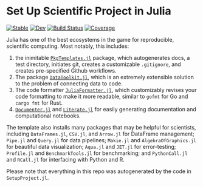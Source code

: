 # Set Up Scientific Project in Julia

[![Stable](https://img.shields.io/badge/docs-stable-blue.svg)](https://nrminor.github.io/SciTemplate.jl/stable/)
[![Dev](https://img.shields.io/badge/docs-dev-blue.svg)](https://nrminor.github.io/SciTemplate.jl/dev/)
[![Build Status](https://github.com/nrminor/SciTemplate.jl/actions/workflows/CI.yml/badge.svg?branch=main)](https://github.com/nrminor/SciTemplate.jl/actions/workflows/CI.yml?query=branch%3Amain)
[![Coverage](https://codecov.io/gh/nrminor/SciTemplate.jl/branch/main/graph/badge.svg)](https://codecov.io/gh/nrminor/SciTemplate.jl)

Julia has one of the best ecosystems in the game for reproducible, scientific computing. Most notably, this includes:
1. the inimitable [`PkgTemplates.jl`](https://juliaci.github.io/PkgTemplates.jl/stable/) package, which autogenerates docs, a test directory, initiates git, creates a customizable `.gitignore`, and creates pre-specified Github workflows.
2. The package [`DataToolkit.jl`](https://tecosaur.github.io/DataToolkitDocs/ref/stable/), which is an extremely extensible solution to the problem of connecting data to code.
3. The code formatter [`JuliaFormatter.jl`](https://docs.juliahub.com/General/JuliaFormatter/0.3.9/), which customizably revises your code formatting to make it more readable, similar to `gofmt` for Go and `cargo fmt` for Rust.
4. [`Documenter.jl`](https://documenter.juliadocs.org/stable/) and [`Literate.jl`](https://fredrikekre.github.io/Literate.jl/v2/) for easily generating documentation and computational notebooks.

The template also installs many packages that may be helpful for scientists, including `DataFrames.jl`, `CSV.jl`, and `Arrow.jl` for DataFrame management; `Pipe.jl` and `Query.jl` for data pipelines; `Makie.jl` and `AlgebraOfGraphics.jl` for beautiful data visualization; `Aqua.jl` and `JET.jl` for error-testing; `Profile.jl` and `BenchmarkTools.jl` for benchmarking; and `PythonCall.jl` and `RCall.jl` for interfacing with Python and R.

Please note that everything in this repo was autogenerated by the code in `SetupProject.jl`.
